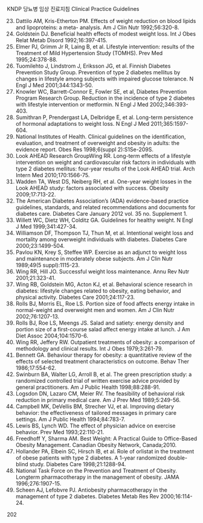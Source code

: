 KNDP 당뇨병 임상 진료지침 Clinical Practice Guidelines

23. Dattilo AM, Kris-Etherton PM. Effects of weight reduction on blood lipids and lipoproteins: a meta- analysis. Am J Clin Nutr 1992;56:320-8.
24. Goldstein DJ. Beneficial health effects of modest weight loss. Int J Obes Relat Metab Disord 1992;16:397-415.
25. Elmer PJ, Grimm Jr R, Laing B, et al. Lifestyle intervention: results of the Treatment of Mild Hypertension Study (TOMHS). Prev Med 1995;24:378-88.
26. Tuomilehto J, Lindstrom J, Eriksson JG, et al. Finnish Diabetes Prevention Study Group. Prevention of type 2 diabetes mellitus by changes in lifestyle among subjects with impaired glucose tolerance. N Engl J Med 2001;344:1343-50.
27. Knowler WC, Barrett-Connor E, Fowler SE, et al, Diabetes Prevention Program Research Group. Reduction in the incidence of type 2 diabetes with lifestyle intervention or metformin. N Engl J Med 2002;346:393-403.
28. Sumithran P, Prendergast LA, Delbridge E, et al. Long-term persistence of hormonal adaptations to weight loss. N Engl J Med 2011;365:1597-604.
29. National Institutes of Health. Clinical guidelines on the identification, evaluation, and treatment of overweight and obesity in adults: the evidence report. Obes Res 1998;6(suppl 2):S1Se-209S.
30. Look AHEAD Research GroupWing RR. Long-term effects of a lifestyle intervention on weight and cardiovascular risk factors in individuals with type 2 diabetes mellitus: four-year results of the Look AHEAD trial. Arch Intern Med 2010;170:1566-75.
31. Wadden TA, West DS, Neiberg RH, et al. One-year weight losses in the Look AHEAD study: factors associated with success. Obesity 2009;17:713-22.
32. The American Diabetes Association’s (ADA) evidence-based practice guidelines, standards, and related recommendations and documents for diabetes care. Diabetes Care January 2012 vol. 35 no. Supplement 1.
33. Willett WC, Dietz WH, Colditz GA. Guidelines for healthy weight. N Engl J Med 1999;341:427-34.
34. Williamson DF, Thompson TJ, Thun M, et al. Intentional weight loss and mortality among overweight individuals with diabetes. Diabetes Care 2000;23:1499-504.
35. Pavlou KN, Krey S, Steffee WP. Exercise as an adjunct to weight loss and maintenance in moderately obese subjects. Am J Clin Nutr 1989;49(5 suppl):1115-23.
36. Wing RR, Hill JO. Successful weight loss maintenance. Annu Rev Nutr 2001;21:323-41.
37. Wing RB, Goldstein MG, Acton KJ, et al. Behavioral science research in diabetes: lifestyle changes related to obesity, eating behavior, and physical activity. Diabetes Care 2001;24:117-23.
38. Rolls BJ, Morris EL, Roe LS. Portion size of food affects energy intake in normal-weight and overweight men and women. Am J Clin Nutr 2002;76:1207-13.
39. Rolls BJ, Roe LS, Meengs JS. Salad and satiety: energy density and portion size of a first-course salad affect energy intake at lunch. J Am Diet Assoc 2004;104:1570-6.
40. Wing RR, Jeffery RW. Outpatient treatments of obesity: a comparison of methodology and clinical results. Int J Obes 1979;3:261-79.
41. Bennett GA. Behaviour therapy for obesity: a quantitative review of the effects of selected treatment characteristics on outcome. Behav Ther 1986;17:554-62.
42. Swinburn BA, Walter LG, Arroll B, et al. The green prescription study: a randomized controlled trial of written exercise advice provided by general practitioners. Am J Public Health 1998;88:288-91.
43. Logsdon DN, Lazaro CM, Meier RV. The feasibility of behavioral risk reduction in primary medical care. Am J Prev Med 1989;5:249-56.
44. Campbell MK, DeVellis BM, Strecher VJ, et al. Improving dietary behavior: the effectiveness of tailored messages in primary care settings. Am J Public Health 1994;84:783-7.
45. Lewis BS, Lynch WD. The effect of physician advice on exercise behavior. Prev Med 1993;22:110-21.
46. Freedhoff Y, Sharma AM. Best Weight: A Practical Guide to Office-Based Obesity Management. Canadian Obesity Network, Canada;2010.
47. Hollander PA, Elbein SC, Hirsch IB, et al. Role of orlistat in the treatment of obese patients with type 2 diabetes. A 1-year randomized double-blind study. Diabetes Care 1998;21:1288-94.
48. National Task Force on the Prevention and Treatment of Obesity. Longterm pharmacotherapy in the management of obesity. JAMA 1996;276:1907-15.
49. Scheen AJ, Lefobvre PJ. Antiobesity pharmacotherapy in the management of type 2 diabetes. Diabetes Metab Res Rev 2000;16:114-24.

<PAGE>202